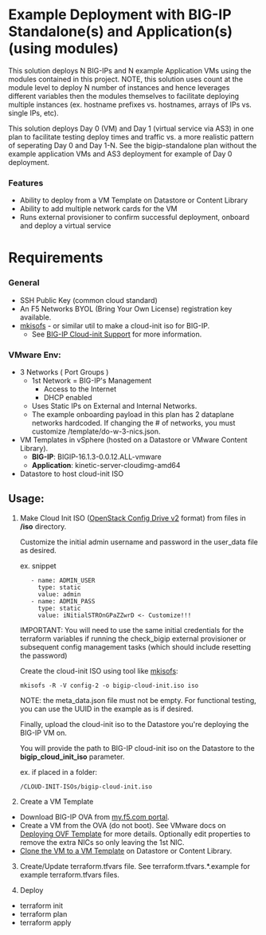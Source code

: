 
# Example Deployment with BIG-IP Standalone(s) and Application(s) (using modules)

This solution deploys N BIG-IPs and N example Application VMs using the modules contained in this project. NOTE, this solution uses count at the module level to deploy N number of instances and hence leverages different variables then the modules themselves to facilitate deploying multiple instances (ex. hostname prefixes vs. hostnames, arrays of IPs vs. single IPs, etc).

This solution deploys Day 0 (VM) and Day 1 (virtual service via AS3) in one plan to facilitate testing deploy times and traffic vs. a more realistic pattern of seperating Day 0 and Day 1-N. See the bigip-standalone plan without the example application VMs and AS3 deployment for example of Day 0 deployment.

### Features
  * Ability to deploy from a VM Template on Datastore or Content Library
  * Ability to add multiple network cards for the VM
  * Runs external provisioner to confirm successful deployment, onboard and deploy a virtual service

# Requirements

### General

* SSH Public Key (common cloud standard)
* An F5 Networks BYOL (Bring Your Own License) registration key available.
* [mkisofs](https://linux.die.net/man/8/mkisofs) - or similar util to make a cloud-init iso for BIG-IP. 
  * See [BIG-IP Cloud-init Support](https://clouddocs.f5.com/cloud/public/v1/shared/cloudinit.html#deploy-with-cloud-init) for more information.

### VMware Env:

* 3 Networks ( Port Groups )
    * 1st Network = BIG-IP's Management
       * Access to the Internet
       * DHCP enabled 
    * Uses Static IPs on External and Internal Networks.
    * The example onboarding payload in this plan has 2 dataplane networks hardcoded. If changing the # of networks, you must customize /template/do-w-3-nics.json.
* VM Templates in vSphere (hosted on a Datastore or VMware Content Library).
  * **BIG-IP**: BIGIP-16.1.3-0.0.12.ALL-vmware
  * **Application**: kinetic-server-cloudimg-amd64
* Datastore to host cloud-init ISO

## Usage:
1. Make Cloud Init ISO ([OpenStack Config Drive v2](https://canonical-cloud-init.readthedocs-hosted.com/en/latest/reference/datasources/configdrive.html#version-2) format) from files in **/iso** directory.

   Customize the initial admin username and password in the user_data file as desired. 

   ex. snippet
   ```
      - name: ADMIN_USER
        type: static
        value: admin
      - name: ADMIN_PASS
        type: static
        value: iNitialSTROnGPaZZwrD <- Customize!!!
   ```

   IMPORTANT: You will need to use the same initial credentials for the terraform variables if running the check_bigip external provisioner or subsequent config management tasks (which should include resetting the password)

   
   Create the cloud-init ISO using tool like [mkisofs](https://linux.die.net/man/8/mkisofs):
   ```
   mkisofs -R -V config-2 -o bigip-cloud-init.iso iso
   ```

    NOTE: the meta_data.json file must not be empty. For functional testing, you can use the UUID in the example as is if desired. 


    Finally, upload the cloud-init iso to the Datastore you're deploying the BIG-IP VM on. 
    
    You will provide the path to BIG-IP cloud-init iso on the Datastore to the **bigip_cloud_init_iso** parameter. 
    
    ex. if placed in a folder:

    ```
    /CLOUD-INIT-ISOs/bigip-cloud-init.iso
    ```
2. Create a VM Template
  * Download BIG-IP OVA from [my.f5.com portal](https://my.f5.com/manage/s/downloads). 
  * Create a VM from the OVA (do not boot). See VMware docs on [Deploying OVF Template](https://docs.vmware.com/en/VMware-vSphere/7.0/com.vmware.vsphere.vm_admin.doc/GUID-17BEDA21-43F6-41F4-8FB2-E01D275FE9B4.html) for more details. Optionally edit properties to remove the extra NICs so only leaving the 1st NIC. 
  * [Clone the VM to a VM Template](https://docs.vmware.com/en/VMware-vSphere/7.0/com.vmware.vsphere.vm_admin.doc/GUID-5B3737CC-28DB-4334-BD18-6E12011CDC9F.html) on Datastore or Content Library. 

3. Create/Update terraform.tfvars file. See terraform.tfvars.*.example for example terraform.tfvars files.

4. Deploy
  - terraform init
  - terraform plan
  - terraform apply
